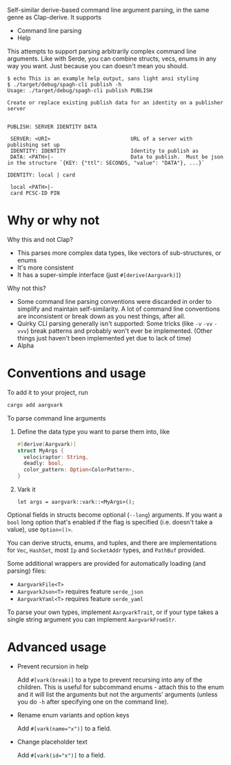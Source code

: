 Self-similar derive-based command line argument parsing, in the same genre as Clap-derive. It supports

- Command line parsing
- Help

This attempts to support parsing arbitrarily complex command line arguments. Like with Serde, you can combine structs, vecs, enums in any way you want. Just because you can doesn't mean you should.

```
$ echo This is an example help output, sans light ansi styling
$ ./target/debug/spagh-cli publish -h
Usage: ./target/debug/spagh-cli publish PUBLISH

Create or replace existing publish data for an identity on a publisher server


PUBLISH: SERVER IDENTITY DATA

 SERVER: <URI>                          URL of a server with publishing set up
 IDENTITY: IDENTITY                     Identity to publish as
 DATA: <PATH>|-                         Data to publish.  Must be json in the structure `{KEY: {"ttl": SECONDS, "value": "DATA"}, ...}`

IDENTITY: local | card

 local <PATH>|-
 card PCSC-ID PIN
```

# Why or why not

Why this and not Clap?

- This parses more complex data types, like vectors of sub-structures, or enums
- It's more consistent
- It has a super-simple interface (just `#[derive(Aargvark)]`)

Why not this?

- Some command line parsing conventions were discarded in order to simplify and maintain self-similarity. A lot of command line conventions are inconsistent or break down as you nest things, after all.
- Quirky CLI parsing generally isn't supported: Some tricks (like `-v` `-vv` `-vvv`) break patterns and probably won't ever be implemented. (Other things just haven't been implemented yet due to lack of time)
- Alpha

# Conventions and usage

To add it to your project, run

```sh
cargo add aargvark
```

To parse command line arguments

1. Define the data type you want to parse them into, like

   ```rust
   #[derive(Aargvark)]
   struct MyArgs {
     velociraptor: String,
     deadly: bool,
     color_pattern: Option<ColorPattern>,
   }
   ```

2. Vark it
   ```
   let args = aargvark::vark::<MyArgs>();
   ```

Optional fields in structs become optional (`--long`) arguments. If you want a `bool` long option that's enabled if the flag is specified (i.e. doesn't take a value), use `Option<()>`.

You can derive structs, enums, and tuples, and there are implementations for `Vec`, `HashSet`, most `Ip` and `SocketAddr` types, and `PathBuf` provided.

Some additional wrappers are provided for automatically loading (and parsing) files:

- `AargvarkFile<T>`
- `AargvarkJson<T>` requires feature `serde_json`
- `AargvarkYaml<T>` requires feature `serde_yaml`

To parse your own types, implement `AargvarkTrait`, or if your type takes a single string argument you can implement `AargvarkFromStr`.

# Advanced usage

- Prevent recursion in help

  Add `#[vark(break)]` to a type to prevent recursing into any of the children. This is useful for subcommand enums - attach this to the enum and it will list the arguments but not the arguments' arguments (unless you do `-h` after specifying one on the command line).

- Rename enum variants and option keys

  Add `#[vark(name="x")]` to a field.

- Change placeholder text

  Add `#[vark(id="x")]` to a field.
